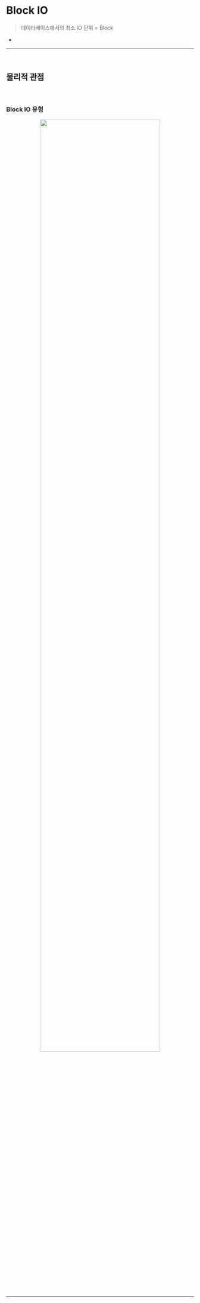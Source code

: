 # Block IO
> 데이터베이스에서의 최소 IO 단위 = Block
* 

<hr>
<br>

## 물리적 관점
#### 

<br>

### Block IO 유형

<div align="center">
  <img width="80%" src="https://github.com/user-attachments/assets/7dd15458-e9e7-4eec-a69b-530910ac678d" />
</div>

<br>
<hr>
<br>

